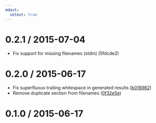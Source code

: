 ```yaml
---
mdast:
  setext: true
---
```


<!--lint disable no-multiple-toplevel-headings -->

0.2.1 / 2015-07-04
==================

*   Fix support for missing filenames (stdin) (5fdcde2)

0.2.0 / 2015-06-17
==================

*   Fix superfluous trailing whitespace in generated results ([b018982](https://github.com/wooorm/mdast-man/commit/b018982))
*   Remove duplicate section from filenames ([0f32e5e](https://github.com/wooorm/mdast-man/commit/0f32e5e))

0.1.0 / 2015-06-17
==================
